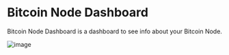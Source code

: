 # Bitcoin Node Dashboard

Bitcoin Node Dashboard is a dashboard to see info about your Bitcoin Node.

![image](https://github.com/user-attachments/assets/d7dc4e30-7f24-4730-a7e7-7e0c86a5db26)
